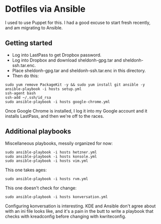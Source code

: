 # Dotfiles via Ansible

I used to use Puppet for this. I had a good excuse to start fresh recently, and am migrating to Ansible.

## Getting started

* Log into LastPass to get Dropbox password.
* Log into Dropbox and download sheldonh-gpg.tar and sheldonh-ssh.tar.enc.
* Place sheldonh-gpg.tar and sheldonh-ssh.tar.enc in this directory.
* Then do this:

```
sudo yum remove PackageKit -y && sudo yum install git ansible -y
ansible-playbook -i hosts setup.yml
ssh-agent bash
ssh-add ~/.ssh/id_rsa
sudo ansible-playbook -i hosts google-chrome.yml
```

Once Google Chrome is installed, I log it into my Google account
and it installs LastPass, and then we're off to the races.

## Additional playbooks

Miscellaneous playbooks, messily organized for now:

```
sudo ansible-playbook -i hosts hetzner.yml
sudo ansible-playbook -i hosts konsole.yml
sudo ansible-playbook -i hosts vim.yml
```

This one takes ages:

```
sudo ansible-playbook -i hosts rvm.yml
```

This one doesn't check for change:

```
sudo ansible-playbook -i hosts konversation.yml
```

Configuring konversation is interesting. KDE and Ansible don't agree about with an ini file looks like,
and it's a pain in the butt to write a playbook that checks with kreadconfig before changing with kwriteconfig.
